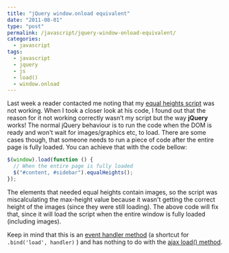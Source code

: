 ```yaml
---
title: "jQuery window.onload equivalent"
date: "2011-08-01"
type: "post"
permalink: /javascript/jquery-window-onload-equivalent/
categories:
  - javascript
tags:
  - javascript
  - jquery
  - js
  - load()
  - window.onload
---
```


Last week a reader contacted me noting that my [equal heights script](http://phrappe.com/javascript/a-really-simple-equal-heights-method-for-jquery/ "A really simple “equal heights” method for jQuery!") was not working. When I took a closer look at his code, I found out that the reason for it not working correctly wasn’t my script but the way **jQuery** works! The normal jQuery behaviour is to run the code when the DOM is ready and won't wait for images/graphics etc, to load. There are some cases though, that someone needs to run a piece of code after the entire page is fully loaded. You can achieve that with the code bellow:

```js
$(window).load(function () {
  // When the entire page is fully loaded
  $("#content, #sidebar").equalHeights();
});
```

The elements that needed equal heights contain images, so the script was miscalculating the max-height value because it wasn't getting the correct height of the images (since they were still loading). The above code will fix that, since it will load the script when the entire window is fully loaded (including images).

Keep in mind that this is an [event handler method](http://api.jquery.com/load-event/ "jQuery - .load() event") (a shortcut for `.bind('load', handler)` ) and has nothing to do with the [ajax load() method](http://api.jquery.com/load/ "jQuery - Ajax .load() method").
